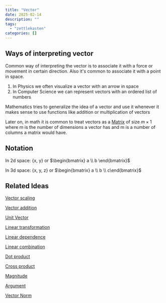 ```yaml
---
title: "Vector"
date: 2025-02-14
description: ""
tags: 
  - "zettlekasten"
categories: []
---
```


## Ways of interpreting vector

Common way of interpreting the vector is to associate it with a force or movement in certain direction. Also it's common to associate it with a point in space.

1. In Physics we often visualize a vector with an arrow in space
2. In Computer Science we can represent vectors with an ordered list of numbers

Mathematics tries to generalize the idea of a vector and use it whenever it makes sense to use functions like addition or multiplication of vectors

Later on, in math it is common to treat vectors as a [Matrix](Matrix.md) of size $m \times 1$ where m is the number of dimensions a vector has and m is a number of columns a matrix would have.

## Notation

In 2d space: {x, y} or $\begin{bmatrix} a \\ b \end{bmatrix}$

In 3d space: {x, y, z} or $\begin{bmatrix} a \\ b \\ c\end{bmatrix}$

## Related Ideas

[Vector scaling](Vector%20scaling.md)

[Vector addition](Vector%20addition.md)

[Unit Vector](Unit%20Vector.md)

[Linear transformation](Linear%20transformation.md)

[Linear dependence](Linear%20dependence.md)

[Linear combination](Linear%20combination.md)

[Dot product](Dot%20product.md)

[Cross product](Cross%20product.md)

[Magnitude](Complex%20number.md#Magnitude|Magnitude)

[Argument](Complex%20number.md#Argument|Argument)

[Vector Norm](Vector%20Norm.md)
